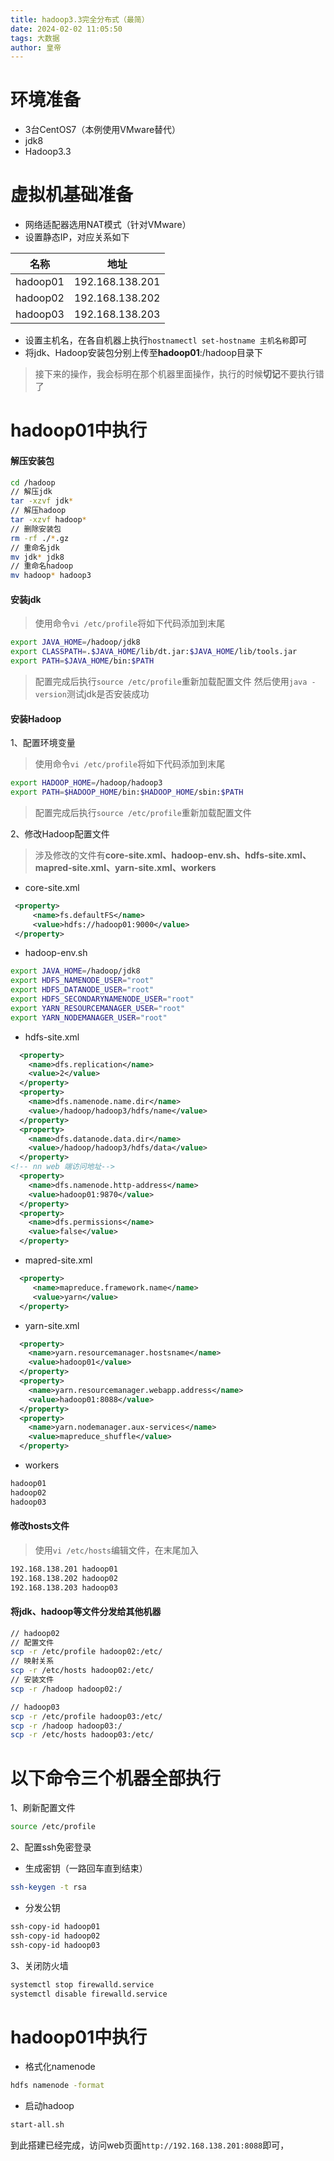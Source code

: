 ```yaml
---
title: hadoop3.3完全分布式（最简）
date: 2024-02-02 11:05:50
tags: 大数据
author: 皇帝
---
```


# 环境准备

 - 3台CentOS7（本例使用VMware替代）
 - jdk8
 - Hadoop3.3
# 虚拟机基础准备
 - 网络适配器选用NAT模式（针对VMware）
 - 设置静态IP，对应关系如下
 
|名称|地址|
|--|--|
| hadoop01 |192.168.138.201|
| hadoop02 |192.168.138.202|
| hadoop03 |192.168.138.203|
- 设置主机名，在各自机器上执行`hostnamectl set-hostname 主机名称`即可
- 将jdk、Hadoop安装包分别上传至**hadoop01**:/hadoop目录下

> 接下来的操作，我会标明在那个机器里面操作，执行的时候**切记**不要执行错了

# hadoop01中执行
#### 解压安装包
```bash
cd /hadoop
// 解压jdk
tar -xzvf jdk*
// 解压hadoop
tar -xzvf hadoop*
// 删除安装包
rm -rf ./*.gz
// 重命名jdk
mv jdk* jdk8
// 重命名hadoop
mv hadoop* hadoop3
```
#### 安装jdk

> 使用命令`vi /etc/profile`将如下代码添加到末尾

```bash
export JAVA_HOME=/hadoop/jdk8
export CLASSPATH=.$JAVA_HOME/lib/dt.jar:$JAVA_HOME/lib/tools.jar
export PATH=$JAVA_HOME/bin:$PATH
```

> 配置完成后执行`source /etc/profile`重新加载配置文件
> 然后使用`java -version`测试jdk是否安装成功
#### 安装Hadoop
1、配置环境变量
> 使用命令`vi /etc/profile`将如下代码添加到末尾

```bash
export HADOOP_HOME=/hadoop/hadoop3
export PATH=$HADOOP_HOME/bin:$HADOOP_HOME/sbin:$PATH
```

> 配置完成后执行`source /etc/profile`重新加载配置文件

2、修改Hadoop配置文件

> 涉及修改的文件有**core-site.xml、hadoop-env.sh、hdfs-site.xml、mapred-site.xml、yarn-site.xml、workers**

 - core-site.xml
```xml
 <property>
     <name>fs.defaultFS</name>
     <value>hdfs://hadoop01:9000</value>
 </property>
```
 - hadoop-env.sh
```bash
export JAVA_HOME=/hadoop/jdk8
export HDFS_NAMENODE_USER="root"
export HDFS_DATANODE_USER="root"
export HDFS_SECONDARYNAMENODE_USER="root"
export YARN_RESOURCEMANAGER_USER="root"
export YARN_NODEMANAGER_USER="root"
```
 - hdfs-site.xml
```xml
  <property>
    <name>dfs.replication</name>
    <value>2</value>
  </property>
  <property>
    <name>dfs.namenode.name.dir</name>
    <value>/hadoop/hadoop3/hdfs/name</value>
  </property>
  <property>
    <name>dfs.datanode.data.dir</name>
    <value>/hadoop/hadoop3/hdfs/data</value>
  </property>
<!-- nn web 端访问地址--> 
  <property> 
    <name>dfs.namenode.http-address</name> 
    <value>hadoop01:9870</value> 
  </property> 
  <property>
    <name>dfs.permissions</name>
    <value>false</value>
  </property>
```
 - mapred-site.xml
 

```xml
  <property>
     <name>mapreduce.framework.name</name>
     <value>yarn</value>
  </property>
```

 - yarn-site.xml
 

```xml
  <property>
    <name>yarn.resourcemanager.hostsname</name>
    <value>hadoop01</value>
  </property>
  <property>
    <name>yarn.resourcemanager.webapp.address</name>
    <value>hadoop01:8088</value>
  </property>
  <property>
    <name>yarn.nodemanager.aux-services</name>
    <value>mapreduce_shuffle</value>
  </property>
```

 - workers
 
```bash
hadoop01
hadoop02
hadoop03
```

#### 修改hosts文件

> 使用`vi /etc/hosts`编辑文件，在末尾加入

```bash
192.168.138.201 hadoop01
192.168.138.202 hadoop02
192.168.138.203 hadoop03
```
#### 将jdk、hadoop等文件分发给其他机器

```bash
// hadoop02
// 配置文件
scp -r /etc/profile hadoop02:/etc/
// 映射关系
scp -r /etc/hosts hadoop02:/etc/
// 安装文件
scp -r /hadoop hadoop02:/

// hadoop03
scp -r /etc/profile hadoop03:/etc/
scp -r /hadoop hadoop03:/
scp -r /etc/hosts hadoop03:/etc/
```
# 以下命令三个机器全部执行
1、刷新配置文件

```bash
source /etc/profile
```
2、配置ssh免密登录

 - 生成密钥（一路回车直到结束）
 

```bash
ssh-keygen -t rsa
```

 - 分发公钥
 

```bash
ssh-copy-id hadoop01
ssh-copy-id hadoop02
ssh-copy-id hadoop03
```
3、关闭防火墙

```bash
systemctl stop firewalld.service
systemctl disable firewalld.service
```
# hadoop01中执行

 - 格式化namenode
 

```bash
hdfs namenode -format
```
- 启动hadoop

```bash
start-all.sh
```
到此搭建已经完成，访问web页面`http://192.168.138.201:8088`即可，

